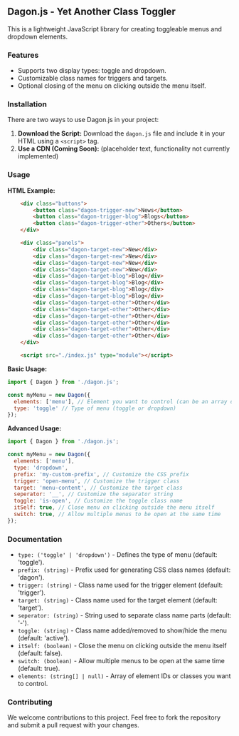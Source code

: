 ## Dagon.js - Yet Another Class Toggler
This is a lightweight JavaScript library for creating toggleable menus and dropdown elements.


### Features

* Supports two display types: toggle and dropdown.
* Customizable class names for triggers and targets.
* Optional closing of the menu on clicking outside the menu itself.


### Installation

There are two ways to use Dagon.js in your project:

1.  **Download the Script:**  Download the `dagon.js` file and include it in your HTML using a `<script>` tag.
2.  **Use a CDN (Coming Soon):** (placeholder text, functionality not currently implemented)


### Usage

**HTML Example:**

```html
    <div class="buttons">
        <button class="dagon-trigger-new">News</button>
        <button class="dagon-trigger-blog">Blogs</button>
        <button class="dagon-trigger-other">Others</button>
    </div>

    <div class="panels">
        <div class="dagon-target-new">New</div>
        <div class="dagon-target-new">New</div>
        <div class="dagon-target-new">New</div>
        <div class="dagon-target-new">New</div>
        <div class="dagon-target-blog">Blog</div>
        <div class="dagon-target-blog">Blog</div>
        <div class="dagon-target-blog">Blog</div>
        <div class="dagon-target-blog">Blog</div>
        <div class="dagon-target-other">Other</div>
        <div class="dagon-target-other">Other</div>
        <div class="dagon-target-other">Other</div>
        <div class="dagon-target-other">Other</div>
        <div class="dagon-target-other">Other</div>
        <div class="dagon-target-other">Other</div>
    </div>

    <script src="./index.js" type="module"></script>
```

**Basic Usage:**

```javascript
import { Dagon } from './dagon.js';

const myMenu = new Dagon({
  elements: ['menu'], // Element you want to control (can be an array of elements)
  type: 'toggle' // Type of menu (toggle or dropdown)
});
```

**Advanced Usage:**

```javascript
import { Dagon } from './dagon.js';

const myMenu = new Dagon({
  elements: ['menu'],
  type: 'dropdown',
  prefix: 'my-custom-prefix', // Customize the CSS prefix
  trigger: 'open-menu', // Customize the trigger class
  target: 'menu-content', // Customize the target class
  seperator: '__', // Customize the separator string
  toggle: 'is-open', // Customize the toggle class name
  itSelf: true, // Close menu on clicking outside the menu itself
  switch: true, // Allow multiple menus to be open at the same time
});
```

### Documentation

- ```type: ('toggle' | 'dropdown')``` - Defines the type of menu (default: 'toggle').
- ```prefix: (string)``` - Prefix used for generating CSS class names (default: 'dagon').
- ```trigger: (string)``` - Class name used for the trigger element (default: 'trigger').
- ```target: (string)``` - Class name used for the target element (default: 'target').
- ```seperator: (string)``` - String used to separate class name parts (default: '-').
- ```toggle: (string)``` - Class name added/removed to show/hide the menu (default: 'active').
- ```itSelf: (boolean)``` - Close the menu on clicking outside the menu itself (default: false).
- ```switch: (boolean)``` - Allow multiple menus to be open at the same time (default: true).
- ```elements: (string[] | null)``` - Array of element IDs or classes you want to control.

### Contributing
We welcome contributions to this project. Feel free to fork the repository and submit a pull request with your changes.

